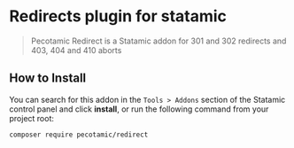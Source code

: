 # Redirects plugin for statamic

> Pecotamic Redirect is a Statamic addon for 301 and 302 redirects and 403, 404 and 410 aborts

## How to Install

You can search for this addon in the `Tools > Addons` section of the Statamic control panel and click **install**, or run the following command from your project root:

``` bash
composer require pecotamic/redirect
```
